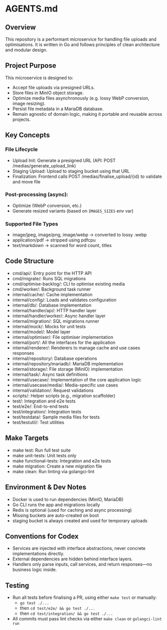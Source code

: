 # AGENTS.md

## Overview
This repository is a performant microservice for handling file uploads and optimisations. It is written in Go and follows principles of clean architecture and modular design.

## Project Purpose
This microservice is designed to:
- Accept file uploads via presigned URLs.
- Store files in MinIO object storage.
- Optimize media files asynchronously (e.g. lossy WebP conversion, image resizing).
- Persist file metadata in a MariaDB database.
- Remain agnostic of domain logic, making it portable and reusable across projects.

## Key Concepts

### File Lifecycle
- Upload Init: Generate a presigned URL (API: POST /medias/generate_upload_link)
- Staging Upload: Upload to staging bucket using that URL
- Finalization: Frontend calls POST /medias/finalise_upload/{id} to validate and move file

### Post-processing (async):
- Optimize (WebP conversion, etc.)
- Generate resized variants (based on ``IMAGES_SIZES`` env var)

### Supported File Types
- image/jpeg, image/png, image/webp → converted to lossy .webp
- application/pdf → stripped using pdfcpu
- text/markdown → scanned for word count, titles

## Code Structure
- cmd/api/: Entry point for the HTTP API
- cmd/migrate/: Runs SQL migrations
- cmd/optimise-backlog/: CLI to optimise existing media
- cmd/worker/: Background task runner
- internal/cache/: Cache implementation
- internal/config/: Loads and validates configuration
- internal/db/: Database implementation
- internal/handler/api/: HTTP handler layer
- internal/handler/worker/: Async handler layer
- internal/migration/: SQL migrations runner
- internal/mock/: Mocks for unit tests
- internal/model/: Model layer
- internal/optimiser/: File optimiser implementation
- internal/port/: All the interfaces for the application
- internal/renderer/: Renderers to manage cache and use cases responses
- internal/repository/: Database operations
- internal/repository/mariadb/: MariaDB implementation
- internal/storage/: File storage (MinIO) implementation
- internal/task/: Async task definitions
- internal/usecase/: Implementation of the core application logic
- internal/usecase/media/: Media-specific use cases
- internal/validation/: Request validations
- scripts/: Helper scripts (e.g., migration scaffolder)
- test/: Integration and e2e tests
- test/e2e/: End-to-end tests
- test/integration/: Integration tests
- test/testdata/: Sample media files for tests
- test/testutil/: Test utilities

## Make Targets
- make test: Run full test suite
- make unit-tests: Unit tests only
- make functional-tests: Integration and e2e tests
- make migration: Create a new migration file
- make clean: Run linting via golangci-lint

## Environment & Dev Notes
- Docker is used to run dependencies (MinIO, MariaDB)
- Go CLI runs the app and migrations locally
- Redis is optional (used for caching and async processing)
- Missing buckets are auto-created on boot
- staging bucket is always created and used for temporary uploads

## Conventions for Codex
- Services are injected with interface abstractions, never concrete implementations directly.
- External dependencies are hidden behind interface layers.
- Handlers only parse inputs, call services, and return responses—no business logic inside.

## Testing
- Run all tests before finalising a PR, using either ``make test`` or manually:
  - ``go test ./...``
  - then ``cd test/e2e/ && go test ./...``
  - then ``cd test/integration/ && go test ./...``
- All commits must pass lint checks via either ``make clean`` or ``golangci-lint run``

